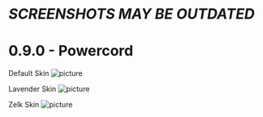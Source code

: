 # *SCREENSHOTS MAY BE OUTDATED*

# 0.9.0 - Powercord

Default Skin
![picture](https://cdn.discordapp.com/attachments/825853492962787329/972316385835360266/unknown.png)

Lavender Skin
![picture](https://cdn.discordapp.com/attachments/825853492962787329/972316386149953616/unknown.png)

Zelk Skin
![picture](https://cdn.discordapp.com/attachments/825853492962787329/972316386451914762/unknown.png)
